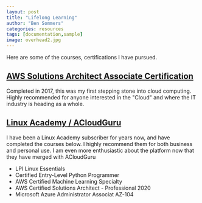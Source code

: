 ```yaml
---
layout: post
title: "Lifelong Learning"
author: "Ben Sommers"
categories: resources
tags: [documentation,sample]
image: overhead2.jpg
---
```


Here are some of the courses, certifications I have pursued.

## [AWS Solutions Architect Associate Certification](https://aws.amazon.com/certification/certified-solutions-architect-associate/)

Completed in 2017, this was my first stepping stone into cloud computing. Highly recommended for anyone interested in the "Cloud" and where the IT industry is heading as a whole.

## [Linux Academy / ACloudGuru](https://www.linuxacademy.com/)

I have been a Linux Academy subscriber for years now, and have completed the courses below. I highly recommend them for both business and personal use. I am even more enthusiastic about the platform now that they have merged with ACloudGuru
* LPI Linux Essentials
* Certified Entry-Level Python Programmer
* AWS Certified Machine Learning Specialty
* AWS Certified Solutions Architect - Professional 2020
* Microsoft Azure Administrator Associat AZ-104

